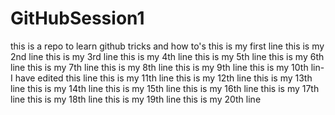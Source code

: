 # GitHubSession1
this is a repo to learn github tricks and how to's
this is my first line
this is my 2nd line
this is my 3rd line
this is my 4th line
this is my 5th line
this is my 6th line
this is my 7th line
this is my 8th line
this is my 9th line
this is my 10th lin-I have edited this line
this is my 11th line
this is my 12th line
this is my 13th line
this is my 14th line
this is my 15th line
this is my 16th line
this is my 17th line
this is my 18th line
this is my 19th line
this is my 20th line
